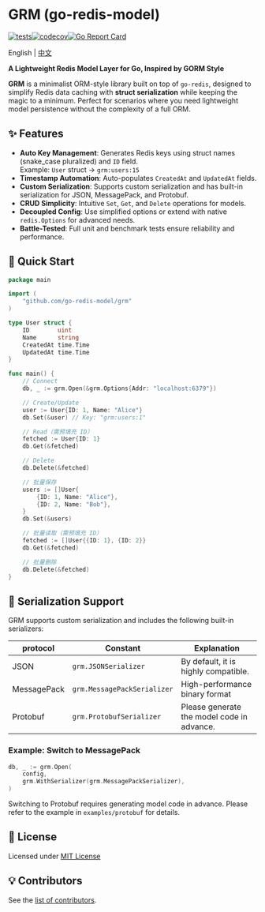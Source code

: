 # GRM (go-redis-model) 

[![tests](https://github.com/go-redis-model/grm/actions/workflows/test.yml/badge.svg)](https://github.com/go-redis-model/grm/actions)[![codecov](https://codecov.io/gh/go-redis-model/grm/branch/main/graph/badge.svg?token=afb57ac7-039f-407c-ba10-921a0e63c385)](https://codecov.io/gh/go-redis-model/grm)[![Go Report Card](https://goreportcard.com/badge/github.com/go-redis-model/grm)](https://goreportcard.com/report/github.com/go-redis-model/grm)

English | [中文](./README_zh.md)

**A Lightweight Redis Model Layer for Go, Inspired by GORM Style**

**GRM** is a minimalist ORM-style library built on top of `go-redis`, designed to simplify Redis data caching with **struct serialization** while keeping the magic to a minimum. Perfect for scenarios where you need lightweight model persistence without the complexity of a full ORM.

## ✨ Features
- **Auto Key Management**: Generates Redis keys using struct names (snake_case pluralized) and `ID` field.  
  Example: `User` struct → `grm:users:15`
- **Timestamp Automation**: Auto-populates `CreatedAt` and `UpdatedAt` fields.
- **Custom Serialization**: Supports custom serialization and has built-in serialization for JSON, MessagePack, and Protobuf.
- **CRUD Simplicity**: Intuitive `Set`, `Get`, and `Delete` operations for models.
- **Decoupled Config**: Use simplified options or extend with native `redis.Options` for advanced needs.
- **Battle-Tested**: Full unit and benchmark tests ensure reliability and performance.

## 🚀 Quick Start
```go
package main

import (
    "github.com/go-redis-model/grm"
)

type User struct {
    ID        uint
    Name      string
    CreatedAt time.Time
    UpdatedAt time.Time
}

func main() {
    // Connect
    db, _ := grm.Open(&grm.Options{Addr: "localhost:6379"})

    // Create/Update
    user := User{ID: 1, Name: "Alice"}
    db.Set(&user) // Key: "grm:users:1"

    // Read（需预填充 ID）
    fetched := User{ID: 1}
    db.Get(&fetched) 

    // Delete
    db.Delete(&fetched)

    // 批量保存
    users := []User{
        {ID: 1, Name: "Alice"},
        {ID: 2, Name: "Bob"},
    }
    db.Set(&users)

    // 批量读取（需预填充 ID）
    fetched := []User{{ID: 1}, {ID: 2}}
    db.Get(&fetched)

    // 批量删除
    db.Delete(&fetched)
}
```

## 🔄 Serialization Support
GRM supports custom serialization and includes the following built-in serializers:

| protocol       | Constant                     | Explanation                          |
|------------|--------------------------|-------------------------------|
| JSON       | `grm.JSONSerializer`     | By default, it is highly compatible.                |
| MessagePack| `grm.MessagePackSerializer` | High-performance binary format    |
| Protobuf   | `grm.ProtobufSerializer` | Please generate the model code in advance.            |

### Example: Switch to MessagePack
```go
db, _ := grm.Open(
    config,
    grm.WithSerializer(grm.MessagePackSerializer),
)
```
Switching to Protobuf requires generating model code in advance. Please refer to the example in `examples/protobuf` for details.

## 🔖 License

Licensed under [MIT License](./LICENSE)

## 💡 Contributors

See the [list of contributors](https://github.com/go-redis-model/grm/graphs/contributors).